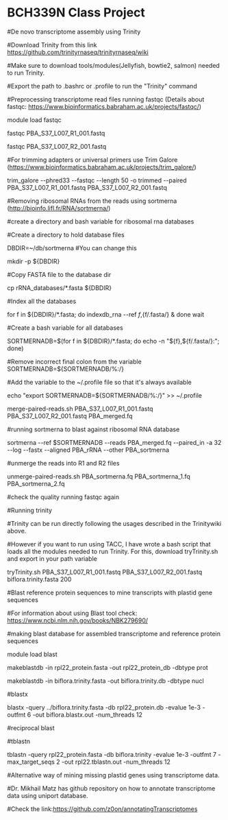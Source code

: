 # BCH339N Class Project

#De novo transcriptome assembly using Trinity

#Download Trinity from this link https://github.com/trinityrnaseq/trinityrnaseq/wiki

#Make sure to download tools/modules(Jellyfish, bowtie2, salmon) needed to run Trinity.

#Export the path to .bashrc or .profile to run the "Trinity" command

#Preprocessing transcriptome read files running fastqc (Details about fastqc: https://www.bioinformatics.babraham.ac.uk/projects/fastqc/)

module load fastqc

fastqc  PBA_S37_L007_R1_001.fastq

fastqc  PBA_S37_L007_R2_001.fastq

#For trimming adapters or universal primers use Trim Galore (https://www.bioinformatics.babraham.ac.uk/projects/trim_galore/)

trim_galore --phred33 --fastqc --length 50 -o trimmed --paired PBA_S37_L007_R1_001.fastq PBA_S37_L007_R2_001.fastq

#Removing ribosomal RNAs from the reads using sortmerna (http://bioinfo.lifl.fr/RNA/sortmerna/)

#create a directory and bash variable for ribosomal rna databases

#Create a directory to hold database files

DBDIR=~/db/sortmerna #You can change this

mkdir -p ${DBDIR}

#Copy FASTA file to the database dir

cp rRNA_databases/*.fasta ${DBDIR}

#Index all the databases

for f in ${DBDIR}/*.fasta; do indexdb_rna --ref ${f},${f/.fasta/} & done
wait

#Create a bash variable for all databases

SORTMERNADB=$(for f in ${DBDIR}/*.fasta; do echo -n "${f},${f/.fasta/}:"; done)

#Remove incorrect final colon from the variable
SORTMERNADB=${SORTMERNADB/%:/}

#Add the variable to the ~/.profile file so that it's always available

echo "export SORTMERNADB=${SORTMERNADB/%:/}" >> ~/.profile

merge-paired-reads.sh PBA_S37_L007_R1_001.fastq PBA_S37_L007_R2_001.fastq PBA_merged.fq

#running sortmerna to blast against ribosomal RNA database

sortmerna --ref $SORTMERNADB --reads PBA_merged.fq --paired_in -a 32 --log --fastx --aligned PBA_rRNA --other PBA_sortmerna

#unmerge the reads into R1 and R2 files

unmerge-paired-reads.sh PBA_sortmerna.fq PBA_sortmerna_1.fq PBA_sortmerna_2.fq

#check the quality running fastqc again

#Running trinity

#Trinity can be run directly following the usages described in the Trinitywiki above.

#However if you want to run using TACC, I have wrote a bash script that loads all the modules needed to run Trinity. For this, download tryTrinity.sh and export in your path variable

tryTrinity.sh PBA_S37_L007_R1_001.fastq PBA_S37_L007_R2_001.fastq biflora.trinity.fasta 200

#Blast reference protein sequences to mine transcripts with plastid gene sequences

#For information about using Blast tool check: https://www.ncbi.nlm.nih.gov/books/NBK279690/

#making blast database for assembled transcriptome and reference protein sequences

module load blast

makeblastdb -in rpl22_protein.fasta -out rpl22_protein_db -dbtype prot

makeblastdb -in biflora.trinity.fasta -out biflora.trinity.db -dbtype nucl

#blastx

blastx -query ../biflora.trinity.fasta -db rpl22_protein.db -evalue 1e-3 -outfmt 6 -out biflora.blastx.out -num_threads 12

#reciprocal blast

#tblastn

tblastn -query rpl22_protein.fasta -db biflora.trinity -evalue 1e-3 -outfmt 7 -max_target_seqs 2 -out rpl22.tblastn.out -num_threads 12

#Alternative way of mining missing plastid genes using transcriptome data.

#Dr. Mikhail Matz has github repository on how to annotate transcriptome data using uniport database.

#Check the link:https://github.com/z0on/annotatingTranscriptomes







